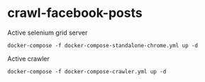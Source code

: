 # crawl-facebook-posts

Active selenium grid server

```
docker-compose -f docker-compose-standalone-chrome.yml up -d
```

Active crawler

```
docker-compose -f docker-compose-crawler.yml up -d
```